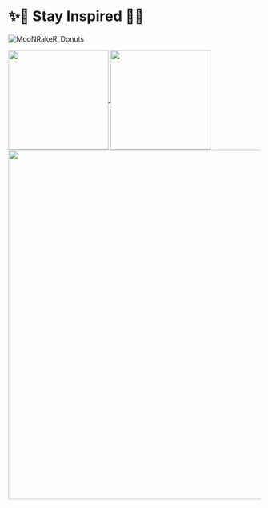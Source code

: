 #                                           ✨🌙 Stay Inspired 🌙✨ 
![MooNRakeR_Donuts](https://github.com/moonraker22/my-three-js-journey/blob/main/47-3d-text-with-r3f/public/MoonRaker-960.png?raw=true)
<br />

<!--![MooNRakeR's GitHub stats](https://github-readme-stats.vercel.app/api?username=moonraker22&show_icons=true&theme=merko&bg_color=00000000&rank_icon=github)
<br />


[![MooNRakeR's wakatime stats](https://github-readme-stats.vercel.app/api/wakatime?username=645f4173-a092-46a2-bb30-72fc714721a9&theme=merko&bg_color=00000000)](https://github.com/anuraghazra/github-readme-stats)
<br />
<a href="https://github.com/moonraker22" >
  <img height=235 align="center" src="https://github-readme-stats.vercel.app/api/wakatime?username=645f4173-a092-46a2-bb30-72fc714721a9&theme=merko&bg_color=00000000" />
</a>
[![Top Langs](https://github-readme-stats.vercel.app/api/top-langs/?username=moonraker22&layout=donut-vertical&theme=merko&bg_color=00000000)](https://github.com/anuraghazra/github-readme-stats)
<br />-->
<a href="https://github.com/anuraghazra/github-readme-stats" >
  <img height=200 align="center" src="https://github-readme-stats.vercel.app/api?username=moonraker22&show_icons=true&theme=merko&bg_color=00000000&rank_icon=github"  />
</a>
<a href="https://github.com/anuraghazra/convoychat">
  <img height=200 align="center" src="https://github-readme-stats.vercel.app/api/top-langs?username=moonraker22&layout=compact&langs_count=10&card_width=320&theme=merko&bg_color=00000000" />
</a>
<br />

<a href="https://github.com/moonraker22" >
  <img width=700 align="center" src="https://github-readme-stats.vercel.app/api/wakatime?username=moonraker22&theme=merko&bg_color=00000000" />
</a>

<!-- [![MooNRakeR's github stats](https://github-readme-stats.vercel.app/api?username=moonraker22)](https://github.com/moonraker22) -->

<!--
**moonraker22/moonraker22** is a ✨ _special_ ✨ repository because its `README.md` (this file) appears on your GitHub profile.

Here are some ideas to get you started:

- 🔭 I’m currently working on ...👋
- 🌱 I’m currently learning ...
- 👯 I’m looking to collaborate on ...
- 🤔 I’m looking for help with ...
- 💬 Ask me about ...
- 📫 How to reach me: ...
- 😄 Pronouns: ...
- ⚡ Fun fact: ...
-->
